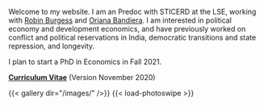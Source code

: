 Welcome to my website. I am an Predoc with STICERD at the LSE, working with [Robin Burgess](https://robinburgess.com) and [Oriana Bandiera](https://orianabandiera.net). I am interested in political economy and development economics, and have previously worked on conflict and political reservations in India, democratic transitions and state repression, and longevity.

I plan to start a PhD in Economics in Fall 2021.


__[Curriculum Vitae](/pdf/JOld_CV.pdf)__ (Version November 2020)

{{< gallery dir="/images/" />}} {{< load-photoswipe >}}
